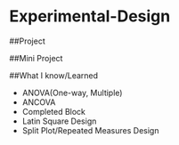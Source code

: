 # Experimental-Design

##Project 

##Mini Project

##What I know/Learned
- ANOVA(One-way, Multiple)
- ANCOVA
- Completed Block 
- Latin Square Design
- Split Plot/Repeated Measures Design
